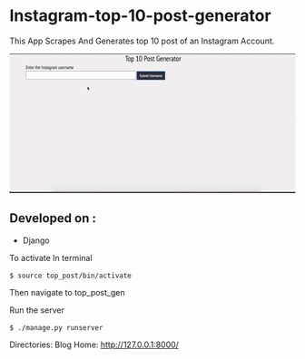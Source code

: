 # Instagram-top-10-post-generator
This App Scrapes And Generates top 10 post of an Instagram Account.

![picture](https://raw.githubusercontent.com/dipanbhusal/Instagram-top-10-post-generator/master/top_post_gen/top-post.gif)

## Developed on : 
  * Django

To activate  In terminal

    $ source top_post/bin/activate 

Then navigate to top_post_gen

Run the server

    $ ./manage.py runserver

Directories: 
  Blog Home: http://127.0.0.1:8000/
  
